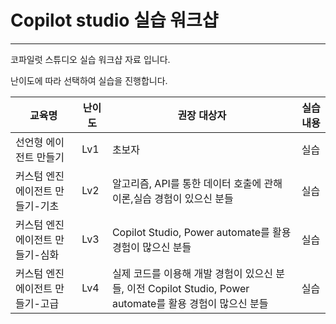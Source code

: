 # Copilot studio 실습 워크샵
----
코파일럿 스튜디오 실습 워크샵 자료 입니다.

난이도에 따라 선택하여 실습을 진행합니다.

| **교육명** | **난이도** | **권장 대상자** | **실습 내용** |
|---|---|---|---|
|선언형 에이전트 만들기| Lv1 | 초보자 | 실습 |
|커스텀 엔진 에이전트 만들기-기초| Lv2 | 알고리즘, API를 통한 데이터 호출에 관해 이론,실습 경험이 있으신 분들  | 실습 |
|커스텀 엔진 에이전트 만들기-심화| Lv3 |  Copilot Studio, Power automate를 활용 경험이 많으신 분들 | 실습 |
|커스텀 엔진 에이전트 만들기-고급| Lv4 | 실제 코드를 이용해 개발 경험이 있으신 분들, 이전 Copilot Studio, Power automate를 활용 경험이 많으신 분들 | 실습 |


